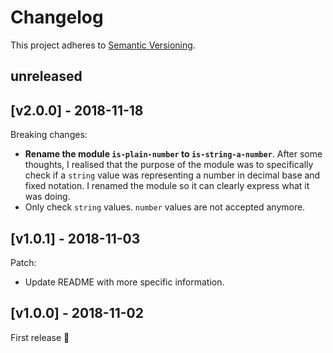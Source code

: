 # Changelog

This project adheres to [Semantic Versioning](http://semver.org/).

## unreleased

## [v2.0.0] - 2018-11-18

Breaking changes:
- **Rename the module `is-plain-number` to `is-string-a-number`**. After some
  thoughts, I realised that the purpose of the module was to specifically check
  if a `string` value was representing a number in decimal base and fixed
  notation. I renamed the module so it can clearly express what it was doing.
- Only check `string` values. `number` values are not accepted anymore.

## [v1.0.1] - 2018-11-03

Patch:
- Update README with more specific information.

## [v1.0.0] - 2018-11-02

First release :rocket:
